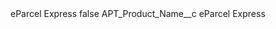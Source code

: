 <?xml version="1.0" encoding="UTF-8"?>
<CustomMetadata xmlns="http://soap.sforce.com/2006/04/metadata" xmlns:xsi="http://www.w3.org/2001/XMLSchema-instance" xmlns:xsd="http://www.w3.org/2001/XMLSchema">
    <label>eParcel Express</label>
    <protected>false</protected>
    <values>
        <field>APT_Product_Name__c</field>
        <value xsi:type="xsd:string">eParcel Express</value>
    </values>
</CustomMetadata>
